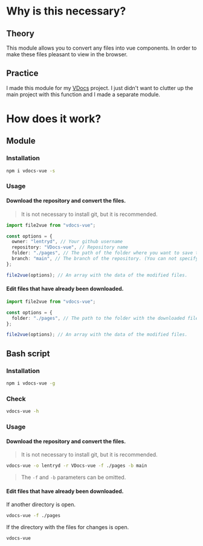 # Why is this necessary?

## Theory

This module allows you to convert any files into vue components. In order to make these files pleasant to view in the browser.

## Practice

I made this module for my [VDocs](https://lentryd.su/VDocs/) project. I just didn't want to clutter up the main project with this function and I made a separate module.

# How does it work?

## Module

### Installation

```bash
npm i vdocs-vue -s
```

### Usage

#### Download the repository and convert the files.

> It is not necessary to install git, but it is recommended.

```typescript
import file2vue from "vdocs-vue";

const options = {
  owner: "lentryd", // Your github username
  repository: "VDocs-vue", // Repository name
  folder: "./pages", // The path of the folder where you want to save the file. (You can not specify it)
  branch: "main", // The branch of the repository. (You can not specify it)
};

file2vue(options); // An array with the data of the modified files.
```

#### Edit files that have already been downloaded.

```typescript
import file2vue from "vdocs-vue";

const options = {
  folder: "./pages", // The path to the folder with the downloaded files.
};

file2vue(options); // An array with the data of the modified files.
```

## Bash script

### Installation

```bash
npm i vdocs-vue -g
```

### Check

```bash
vdocs-vue -h
```

### Usage

#### Download the repository and convert the files.

> It is not necessary to install git, but it is recommended.

```bash
vdocs-vue -o lentryd -r VDocs-vue -f ./pages -b main
```

> The `-f` and `-b` parameters can be omitted.

#### Edit files that have already been downloaded.

If another directory is open.

```bash
vdocs-vue -f ./pages
```

If the directory with the files for changes is open.

```bash
vdocs-vue
```
